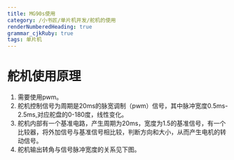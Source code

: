 ```yaml
---
title: MG90s使用
category: /小书匠/单片机开发/舵机的使用
renderNumberedHeading: true
grammar_cjkRuby: true
tags: 单片机
---
```

       
# 舵机使用原理
 1. 需要使用pwm。
 2. 舵机控制信号为周期是20ms的脉宽调制（pwm）信号，其中脉冲宽度0.5ms-2.5ms,对应舵盘的0-180度，线性变化。
 3. 舵机内部有一个基准电路，产生周期为20ms，宽度为1.5的基准信号，有一个比较器，将外加信号与基准信号相比较，判断方向和大小，从而产生电机的转动信号。
 4. 舵机输出转角与信号脉冲宽度的关系见下图。
 